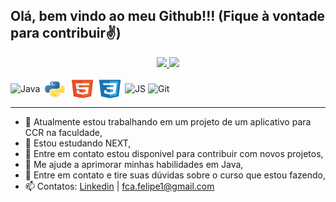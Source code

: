## Olá, bem vindo ao meu Github!!! (Fique à vontade para contribuir✌️)

<div align="center">
  <a href="https://github.com/felipecarlos1">
    <img height="180em" src="https://github-readme-stats.vercel.app/api/top-langs/?username=felipecarlos1&layout=compact&langs_count=7&theme=dark"/>
    <img height="180em" src="https://github-readme-stats.vercel.app/api?username=felipecarlos1&show_icons=true&theme=dark&include_all_commits=false&count_private=true"/>
  </a>
</div>

<div style="display: inline-block" align="center"><br>
  <img  align="center" alt="Java" height="30" width="40" src="https://cdn.jsdelivr.net/gh/devicons/devicon@latest/icons/java/java-original.svg" />
  <img align="center" alt="Python" height="30" width="40" src="https://raw.githubusercontent.com/devicons/devicon/master/icons/python/python-original.svg">
  <img align="center" alt="HTML" height="30" width="40" src="https://raw.githubusercontent.com/devicons/devicon/master/icons/html5/html5-original.svg">
  <img align="center" alt="CSS" height="30" width="40" src="https://raw.githubusercontent.com/devicons/devicon/master/icons/css3/css3-original.svg">
  <img align="center" alt="JS" height="30" width="40" src="https://cdn.jsdelivr.net/gh/devicons/devicon/icons/javascript/javascript-original.svg" />
  <img align="center" alt="Git" height="30" width="40" src="https://cdn.jsdelivr.net/gh/devicons/devicon/icons/git/git-original.svg" />
</div>

---

- 🔭 Atualmente estou trabalhando em um projeto de um aplicativo para CCR na faculdade,
- 🌱 Estou estudando NEXT,
- 👯 Entre em contato estou disponivel para contribuir com novos projetos,
- 🤔 Me ajude a aprimorar minhas habilidades em Java,
- 💬 Entre em contato e tire suas dúvidas sobre o curso que estou fazendo,
- 📫 Contatos: <a href="https://github.com/felipecarlos1](https://www.linkedin.com/in/felipe-carlos-abreu-658b46291/)">Linkedin<a/> | fca.felipe1@gmail.com
